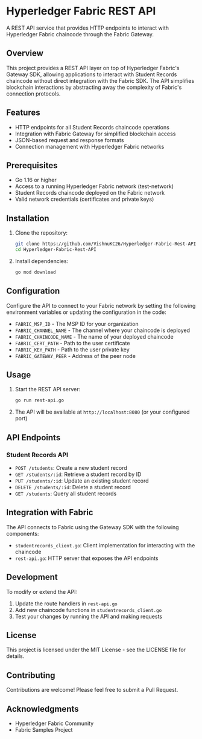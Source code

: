 # Hyperledger Fabric REST API

A REST API service that provides HTTP endpoints to interact with Hyperledger Fabric chaincode through the Fabric Gateway.

## Overview

This project provides a REST API layer on top of Hyperledger Fabric's Gateway SDK, allowing applications to interact with Student Records chaincode without direct integration with the Fabric SDK. The API simplifies blockchain interactions by abstracting away the complexity of Fabric's connection protocols.

## Features

- HTTP endpoints for all Student Records chaincode operations
- Integration with Fabric Gateway for simplified blockchain access
- JSON-based request and response formats
- Connection management with Hyperledger Fabric networks

## Prerequisites

- Go 1.16 or higher
- Access to a running Hyperledger Fabric network (test-network)
- Student Records chaincode deployed on the Fabric network
- Valid network credentials (certificates and private keys)

## Installation

1. Clone the repository:
   ```bash
   git clone https://github.com/VishnuKC26/Hyperledger-Fabric-Rest-API.git
   cd Hyperledger-Fabric-Rest-API
   ```

2. Install dependencies:
   ```bash
   go mod download
   ```

## Configuration

Configure the API to connect to your Fabric network by setting the following environment variables or updating the configuration in the code:

- `FABRIC_MSP_ID` - The MSP ID for your organization
- `FABRIC_CHANNEL_NAME` - The channel where your chaincode is deployed
- `FABRIC_CHAINCODE_NAME` - The name of your deployed chaincode
- `FABRIC_CERT_PATH` - Path to the user certificate
- `FABRIC_KEY_PATH` - Path to the user private key
- `FABRIC_GATEWAY_PEER` - Address of the peer node

## Usage

1. Start the REST API server:
   ```bash
   go run rest-api.go
   ```

2. The API will be available at `http://localhost:8080` (or your configured port)

## API Endpoints

### Student Records API

- `POST /students`: Create a new student record
- `GET /students/:id`: Retrieve a student record by ID
- `PUT /students/:id`: Update an existing student record
- `DELETE /students/:id`: Delete a student record
- `GET /students`: Query all student records

## Integration with Fabric

The API connects to Fabric using the Gateway SDK with the following components:

- `studentrecords_client.go`: Client implementation for interacting with the chaincode
- `rest-api.go`: HTTP server that exposes the API endpoints

## Development

To modify or extend the API:

1. Update the route handlers in `rest-api.go`
2. Add new chaincode functions in `studentrecords_client.go`
3. Test your changes by running the API and making requests

## License

This project is licensed under the MIT License - see the LICENSE file for details.

## Contributing

Contributions are welcome! Please feel free to submit a Pull Request.

## Acknowledgments

- Hyperledger Fabric Community
- Fabric Samples Project
